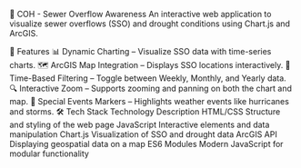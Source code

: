 📌 COH - Sewer Overflow Awareness
An interactive web application to visualize sewer overflows (SSO) and drought conditions using Chart.js and ArcGIS.

🚀 Features
📊 Dynamic Charting – Visualize SSO data with time-series charts.
🗺️ ArcGIS Map Integration – Displays SSO locations interactively.
📅 Time-Based Filtering – Toggle between Weekly, Monthly, and Yearly data.
🔍 Interactive Zoom – Supports zooming and panning on both the chart and map.
📌 Special Events Markers – Highlights weather events like hurricanes and storms.
🛠 Tech Stack
Technology	Description
HTML/CSS	Structure and styling of the web page
JavaScript	Interactive elements and data manipulation
Chart.js	Visualization of SSO and drought data
ArcGIS API	Displaying geospatial data on a map
ES6 Modules	Modern JavaScript for modular functionality

